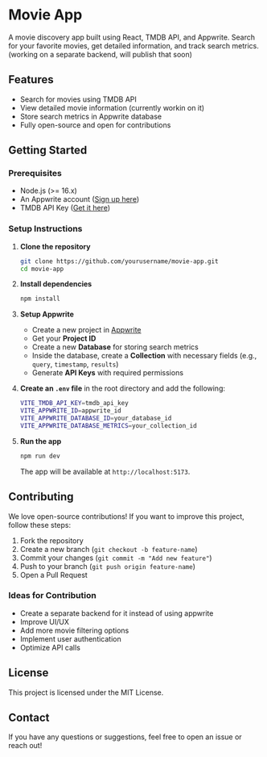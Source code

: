 # Movie App

A movie discovery app built using React, TMDB API, and Appwrite. Search for your favorite movies, get detailed information, and track search metrics. (working on a separate backend, will publish that soon)

## Features

- Search for movies using TMDB API
- View detailed movie information (currently workin on it)
- Store search metrics in Appwrite database
- Fully open-source and open for contributions

## Getting Started

### Prerequisites

- Node.js (>= 16.x)
- An Appwrite account ([Sign up here](https://appwrite.io/))
- TMDB API Key ([Get it here](https://www.themoviedb.org/))

### Setup Instructions

1. **Clone the repository**
   ```sh
   git clone https://github.com/yourusername/movie-app.git
   cd movie-app
   ```
2. **Install dependencies**
   ```sh
   npm install
   ```
3. **Setup Appwrite**
   - Create a new project in [Appwrite](https://appwrite.io/)
   - Get your **Project ID**
   - Create a new **Database** for storing search metrics
   - Inside the database, create a **Collection** with necessary fields (e.g., `query`, `timestamp`, `results`)
   - Generate **API Keys** with required permissions

4. **Create an `.env` file** in the root directory and add the following:
   ```sh
   VITE_TMDB_API_KEY=tmdb_api_key
   VITE_APPWRITE_ID=appwrite_id
   VITE_APPWRITE_DATABASE_ID=your_database_id
   VITE_APPWRITE_DATABASE_METRICS=your_collection_id
   ```

5. **Run the app**
   ```sh
   npm run dev
   ```
   The app will be available at `http://localhost:5173`.

## Contributing

We love open-source contributions! If you want to improve this project, follow these steps:

1. Fork the repository
2. Create a new branch (`git checkout -b feature-name`)
3. Commit your changes (`git commit -m "Add new feature"`)
4. Push to your branch (`git push origin feature-name`)
5. Open a Pull Request

### Ideas for Contribution
- Create a separate backend for it instead of using appwrite
- Improve UI/UX
- Add more movie filtering options
- Implement user authentication
- Optimize API calls

## License
This project is licensed under the MIT License.

## Contact
If you have any questions or suggestions, feel free to open an issue or reach out!

